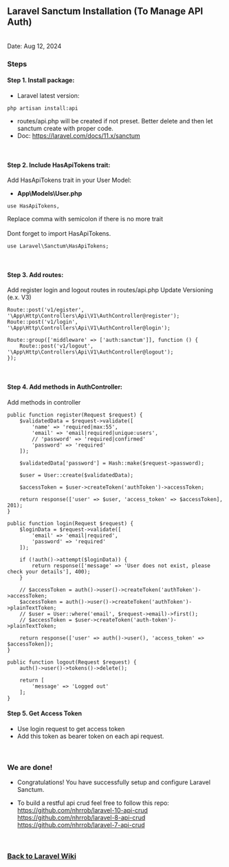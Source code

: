 ## Laravel Sanctum Installation (To Manage API Auth)

<br/>Date: Aug 12, 2024 <br/>

### Steps
#### Step 1. **Install package:** 
- Laravel latest version: <br>
``` 
php artisan install:api
```
- routes/api.php will be created if not preset. Better delete and then let sanctum create with proper code.
- Doc: https://laravel.com/docs/11.x/sanctum 
<br>

#### Step 2. **Include HasApiTokens trait:**
Add HasApiTokens trait in your User Model:
- **App\Models\User.php**
``` 
use HasApiTokens,
```
Replace comma with semicolon if there is no more trait <br><br>
Dont forget to import HasApiTokens. <br> 

``` 
use Laravel\Sanctum\HasApiTokens; 
```
<br>

#### Step 3. **Add routes:**
Add register login and logout routes in routes/api.php
Update Versioning (e.x. V3)
``` 
Route::post('v1/egister', '\App\Http\Controllers\Api\V1\AuthController@register');
Route::post('v1/login', '\App\Http\Controllers\Api\V1\AuthController@login');

Route::group(['middleware' => ['auth:sanctum']], function () {
    Route::post('v1/logout', '\App\Http\Controllers\Api\V1\AuthController@logout');
});
``` 

<br>

#### Step 4. **Add methods in AuthController:**
Add methods in controller
``` 
public function register(Request $request) {
    $validatedData = $request->validate([
        'name' => 'required|max:55',
        'email' => 'email|required|unique:users',
        // 'password' => 'required|confirmed'
        'password' => 'required'
    ]);

    $validatedData['password'] = Hash::make($request->password);

    $user = User::create($validatedData);

    $accessToken = $user->createToken('authToken')->accessToken;

    return response(['user' => $user, 'access_token' => $accessToken], 201);
}

public function login(Request $request) {
    $loginData = $request->validate([
        'email' => 'email|required',
        'password' => 'required'
    ]);

    if (!auth()->attempt($loginData)) {
        return response(['message' => 'User does not exist, please check your details'], 400);
    }

    // $accessToken = auth()->user()->createToken('authToken')->accessToken;
    $accessToken = auth()->user()->createToken('authToken')->plainTextToken;
    // $user = User::where('email', $request->email)->first();
    // $accessToken = $user->createToken('auth-token')->plainTextToken;

    return response(['user' => auth()->user(), 'access_token' => $accessToken]);
}

public function logout(Request $request) {
    auth()->user()->tokens()->delete();

    return [
        'message' => 'Logged out'
    ];
}
``` 

#### Step 5. **Get Access Token**  
- Use login request to get access token
- Add this token as bearer token on each api request.
<br>

### We are done!

- Congratulations! You have successfully setup and configure Laravel Sanctum. <br>

- To build a restful api crud feel free to follow this repo: <br>
<a href="https://github.com/nhrrob/laravel-10-api-crud">https://github.com/nhrrob/laravel-10-api-crud </a> <br>
<a href="https://github.com/nhrrob/laravel-8-api-crud">https://github.com/nhrrob/laravel-8-api-crud </a> <br>
<a href="https://github.com/nhrrob/laravel-7-api-crud">https://github.com/nhrrob/laravel-7-api-crud</a>


<br>

### <a href='https://github.com/nhrrob/laravelwiki'>Back to Laravel Wiki</a>
